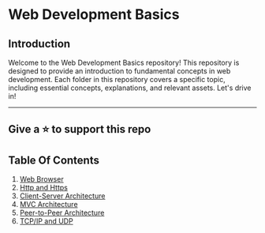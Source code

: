 <!-- This is a comment -->

# Web Development Basics
## Introduction
Welcome to the Web Development Basics repository! This repository is designed to provide an introduction to fundamental concepts in web development. Each folder in this repository covers a specific topic, including essential concepts, explanations, and relevant assets. Let's drive in! 

--- 
Give a ⭐ to support this repo 
---

## Table Of Contents
1. [Web Browser](./Browsers/readme.md)
2. [Http and Https](./HTTP/readme.md)
4. [Client-Server Architecture]()
4. [MVC Architecture]()
5. [Peer-to-Peer Architecture]()
6. [TCP/IP and UDP]()



